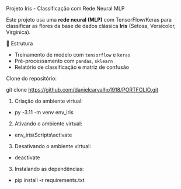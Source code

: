 Projeto Iris - Classificação com Rede Neural MLP

Este projeto usa uma **rede neural (MLP)** com TensorFlow/Keras para classificar as flores da base de dados clássica **Iris** (Setosa, Versicolor, Virginica).

📁 Estrutura

- Treinamento de modelo com `tensorflow` e `keras`
- Pré-processamento com `pandas`, `sklearn`
- Relatório de classificação e matriz de confusão


Clone do repositório:

git clone https://github.com/danielcarvalho1918/PORTFOLIO.git


1. Criação do ambiente virtual:

- py -3.11 -m venv env_iris

2. Ativando o ambiente virtual:

- env_iris\Scripts\activate

3. Desativando o ambiente virtual:

- deactivate

3. Instalando as dependências:

- pip install -r requirements.txt



